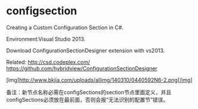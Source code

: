 # configsection
Creating a Custom Configuration Section in C#.

Environment:Visual Studio 2013.

Download ConfigurationSectionDesigner extension with vs2013. 

Related:
http://csd.codeplex.com/
https://github.com/hybridview/ConfigurationSectionDesigner

[img]http://www.bkjia.com/uploads/allimg/140310/0440592N6-2.png[/img]

备注：新节点名称必需在configSections的section节点里面定义，并且configSections必须放在最前面，否则会报“无法识别的配置节”错误。
